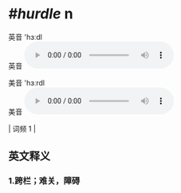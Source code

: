 # ***\#hurdle*** n
英音 'hɜːdl  
英音
<audio src="./media/hurdle1.aac" controls="controls"></audio>

美音 'hɜːrdl  
美音
<audio src="./media/hurdle2.aac" controls="controls"></audio>



| 词频 1 |  

英文释义
---
### 1.**跨栏；难关，障碍**  


